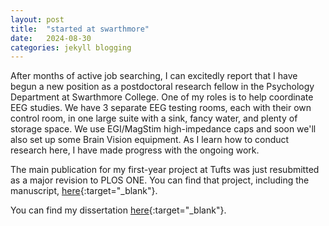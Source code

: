 ```yaml
---
layout: post
title:  "started at swarthmore"
date:   2024-08-30
categories: jekyll blogging
---
```


After months of active job searching, I can excitedly report that I have begun a new position
as a postdoctoral research fellow in the Psychology Department at Swarthmore College. One of 
my roles is to help coordinate EEG studies. We have 3 separate EEG testing rooms, each with their 
own control room, in one large suite with a sink, fancy water, and plenty of storage space. 
We use EGI/MagStim high-impedance caps and soon we'll also set up some Brain Vision
equipment. As I learn how to conduct research here, I have made progress with the ongoing work.  
  
The main publication for my first-year project at Tufts was just resubmitted as a major revision
to PLOS ONE. You can find that project, including the manuscript, [here](https://osf.io/mcbgn/){:target="_blank"}.  
  
You can find my dissertation [here](https://osf.io/js5bh/){:target="_blank"}.  


